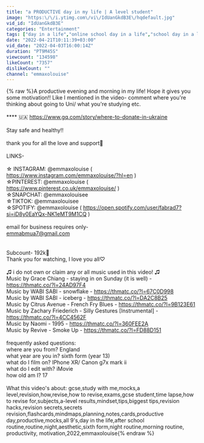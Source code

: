 ```yaml
---
title: "a PRODUCTIVE day in my life | A level student"
image: "https:\/\/i.ytimg.com\/vi\/IdUanGkdB3E\/hqdefault.jpg"
vid_id: "IdUanGkdB3E"
categories: "Entertainment"
tags: ["day in a life","online school day in a life","school day in a life"]
date: "2022-04-21T10:11:39+03:00"
vid_date: "2022-04-03T16:00:14Z"
duration: "PT9M45S"
viewcount: "134598"
likeCount: "7357"
dislikeCount: ""
channel: "emmaxolouise"
---
```

{% raw %}A productive evening and morning in my life! Hope it gives you some motivation!! Like I mentioned in the video- comment where you're thinking about going to Uni/ what you're studying etc.<br /><br />**** 🇺🇦 <a rel="nofollow" target="blank" href="https://www.gq.com/story/where-to-donate-in-ukraine">https://www.gq.com/story/where-to-donate-in-ukraine</a> <br /><br />Stay safe and healthy!! <br /><br />thank you for all the love and support🥺<br /><br />LINKS-<br /><br />☆ INSTAGRAM: @emmaxolouise ( <a rel="nofollow" target="blank" href="https://www.instagram.com/emmaxolouise/?hl=en">https://www.instagram.com/emmaxolouise/?hl=en</a> )<br />☆PINTEREST: @emmaxolouise ( <a rel="nofollow" target="blank" href="https://www.pinterest.co.uk/emmaxolouise/">https://www.pinterest.co.uk/emmaxolouise/</a> )<br />☆SNAPCHAT: @emmaxolouisee<br />☆TIKTOK: @emmaxolouisee<br />☆SPOTIFY: @emmaxolouise ( <a rel="nofollow" target="blank" href="https://open.spotify.com/user/fabrad7?si=iD8y0EaYQx-NK1eMT9M1CQ">https://open.spotify.com/user/fabrad7?si=iD8y0EaYQx-NK1eMT9M1CQ</a> )<br /><br />email for business requires only-<br />emmabmua7@gmail.com<br /><br /><br />Subcount- 192k🥺<br />Thank you for watching, I love you all♡<br /><br />♫ i do not own or claim any or all music used in this video! ♫<br />Music by Grace Chiang - staying in on Sunday (it is well) - <a rel="nofollow" target="blank" href="https://thmatc.co/?l=24AD97F4">https://thmatc.co/?l=24AD97F4</a><br />Music by WABI SABI - snowflake - <a rel="nofollow" target="blank" href="https://thmatc.co/?l=67C0D998">https://thmatc.co/?l=67C0D998</a><br />Music by WABI SABI - iceberg - <a rel="nofollow" target="blank" href="https://thmatc.co/?l=DA2C8B25">https://thmatc.co/?l=DA2C8B25</a><br />Music by Citrus Avenue - French Fry Blues - <a rel="nofollow" target="blank" href="https://thmatc.co/?l=9B123E61">https://thmatc.co/?l=9B123E61</a><br />Music by Zachary Friederich - Silly Gestures [Instrumental] - <a rel="nofollow" target="blank" href="https://thmatc.co/?l=4CC4562F">https://thmatc.co/?l=4CC4562F</a><br />Music by Naomi - 1995 - <a rel="nofollow" target="blank" href="https://thmatc.co/?l=360FEE2A">https://thmatc.co/?l=360FEE2A</a><br />Music by Revive - Smoke Up  - <a rel="nofollow" target="blank" href="https://thmatc.co/?l=FD88D151">https://thmatc.co/?l=FD88D151</a><br /><br />frequently asked questions:<br />where are you from? England<br />what year are you in? sixth form (year 13)<br />what do I film on? IPhone XR/ Canon g7x mark ii <br />what do I edit with? iMovie <br />how old am I? 17<br /><br />What this video's about: gcse,study with me,mocks,a level,revision,how,revise,how to revise,exams,gcse student,time lapse,how to revise for,subjects,a-level results,mindset,tips,biggest tips,revision hacks,revision secrets,secrets revision,flashcards,mindmaps,planning,notes,cards,productive day,productive,mocks,all 9's,day in the life,after school routine,routine,night,aesthetic,sixth form,night routine,morning routine, productivity, motivation,2022,emmaxolouise{% endraw %}
